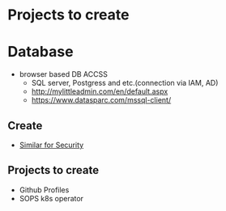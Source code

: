 # Projects to create

# Database

- browser based DB ACCSS
  * SQL server, Postgress and etc.(connection via IAM, AD)
  * http://mylittleadmin.com/en/default.aspx
  * https://www.datasparc.com/mssql-client/

## Create

- [Similar for Security](https://github.com/containerum/containerum)

## Projects to create

- Github Profiles
- SOPS k8s operator
